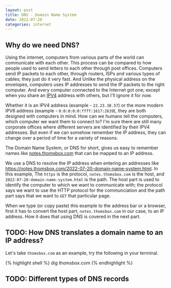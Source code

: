 ```yaml
---
layout: post
title: DNS - Domain Name System
date: 2022-07-20
categories: internet
---
```


## Why do we need DNS?
Using the internet, computers from various parts of the world can communicate
with each other. This process can be compared to how people used to send letters
to each other through post offices. Computers send IP packets to each other,
through routers, ISPs and various types of cables; they just do it very fast.
And Unlike the physical address on the envelopes, computers uses IP addresses to
send the IP packets to the right computer. And every computer connected to the
Internet got one; except when you share an
[IPV4](https://en.wikipedia.org/wiki/IP_address#IPv4_addresses) address with
others, but I'll ignore it for now.

Whether it is an IPV4 address (example - `22.23.38.57`) or the more modern IPV6
address (example - `0:0:0:0:0:ffff:1617:2639`), they are both designed with
computers in mind. How can we humans tell the computers, which computer we want
them to connect to? I'm sure there are still many corporate offices where
different servers are identified by their IPV4 addresses. But even if we can
somehow remember the IP address, they can change over a period of time for a
variety of reasons.

The Domain Name System, or DNS for short, gives us easy to remember names like
[notes.thomsbox.com](http://notes.thomsbox.com) that can be mapped to an IP
address. 

We use a DNS to resolve the IP address when entering an addresses like
<https://notes.thomsbox.com/2022-07-20-domain-name-system.html>. In this
example, The `https` is the protocol, `notes.thomsbox.com` is the host, and
`2022-07-20-domain-name-system.html` is the path. The host part is used to
identify the computer to which we want to communicate with; the protocol says we
want to use the HTTP protocol for the communciation and the path part says that
we want to `GET` that particular page.

When we type (or copy paste) this example to the address bar or a browser, first
it has to convert the host part, `notes.thomsbox.com` in our case, to an IP
address. How it does that using DNS is covered in the next part.

## TODO: How DNS translates a domain name to an IP address?
Let's take `thomsbox.com` as an example, try the following in your terminal.


{% highlight shell %}
    dig thomsbox.com
{% endhighlight %}

## TODO: Different types of DNS records

